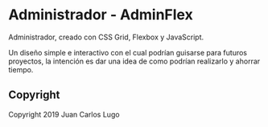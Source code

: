 # Administrador - AdminFlex

Administrador, creado con CSS Grid, Flexbox y JavaScript.

Un diseño simple e interactivo con el cual podrían guisarse para futuros proyectos, la intención es dar una idea de como podrían realizarlo y ahorrar tiempo.

## Copyright

Copyright 2019 Juan Carlos Lugo
